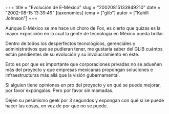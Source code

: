 +++
title = "Evolución de E-México"
slug = "20020815133949210"
date = "2002-08-15 13:39:49"
[taxonomies]
tema = ["glib"]
autor = ["Kahlil Johnson"]
+++

Aunque E-México se me hace un choro de Fox, es cierto que quizas es la
mayor exposición en la cual la gente de tecnología en México pueda
brillar.

Dentro de todos los desperfectos tecnológicos, gerenciales y
administrativos que se pudieran tener, me gustaría saber del GLIB
cuántos están pendientes de su evolución y su involucramiento en éste.

Esto es por que es importante que corporaciones privadas no se adueñen
más del proyecto y que empresas mexicanas propongan soluciones e
infraestructuras más allá que la visión gubernamental.

Si alguien tiene opiniones en pro del proyecto y en qué se puede
mejorar, por favor expóngalas. Pero por favor sin mamadas.

Dejen su pesimismo geek por 3 segundos y expongan con qué sí se puede
hacer las cosas, en vez de por que no se puede.

